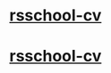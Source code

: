 
# **[rsschool-cv](https://ley-na.github.io/rsschool-cv/cv)**

# **[rsschool-cv](https://ley-na.github.io/rsschool-cv/)**
